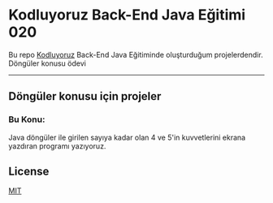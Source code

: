 # Kodluyoruz Back-End Java Eğitimi 020

Bu repo [Kodluyoruz](https://www.kodluyoruz.org) Back-End Java Eğitiminde 
oluşturduğum projelerdendir.
Döngüler konusu ödevi

---
## Döngüler konusu için projeler
### Bu Konu:

Java döngüler ile girilen sayıya kadar olan 4 ve 5'in kuvvetlerini ekrana yazdıran programı yazıyoruz.

## License
[MIT](https://choosealicense.com/licenses/mit/)
